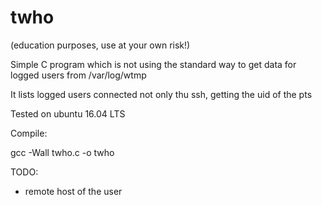 # twho
(education purposes, use at your own risk!)

Simple C program which is not using the standard way to get data for logged users from /var/log/wtmp

It lists logged users connected not only thu ssh, getting the uid of the pts

Tested on ubuntu 16.04 LTS

Compile:

gcc -Wall twho.c -o twho

TODO:

 - remote host of the user
